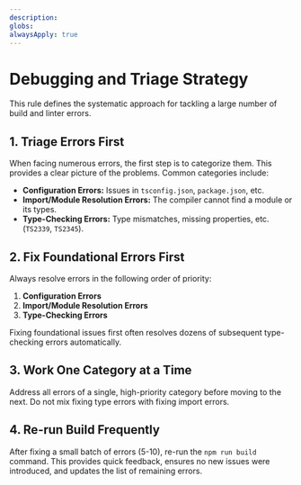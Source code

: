 ```yaml
---
description: 
globs: 
alwaysApply: true
---
```

# Debugging and Triage Strategy

This rule defines the systematic approach for tackling a large number of build and linter errors.

## 1. Triage Errors First
When facing numerous errors, the first step is to categorize them. This provides a clear picture of the problems. Common categories include:
- **Configuration Errors:** Issues in `tsconfig.json`, `package.json`, etc.
- **Import/Module Resolution Errors:** The compiler cannot find a module or its types.
- **Type-Checking Errors:** Type mismatches, missing properties, etc. (`TS2339`, `TS2345`).

## 2. Fix Foundational Errors First
Always resolve errors in the following order of priority:
1.  **Configuration Errors**
2.  **Import/Module Resolution Errors**
3.  **Type-Checking Errors**

Fixing foundational issues first often resolves dozens of subsequent type-checking errors automatically.

## 3. Work One Category at a Time
Address all errors of a single, high-priority category before moving to the next. Do not mix fixing type errors with fixing import errors.

## 4. Re-run Build Frequently
After fixing a small batch of errors (5-10), re-run the `npm run build` command. This provides quick feedback, ensures no new issues were introduced, and updates the list of remaining errors.
